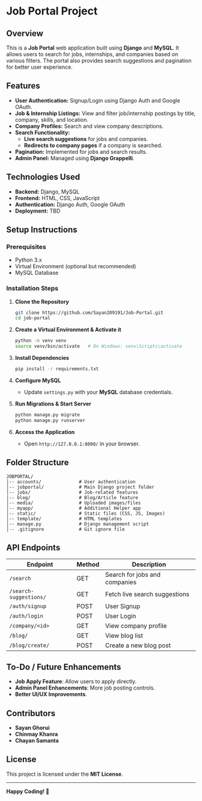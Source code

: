 # Job Portal Project

## Overview

This is a **Job Portal** web application built using **Django** and **MySQL**. It allows users to search for jobs, internships, and companies based on various filters. The portal also provides search suggestions and pagination for better user experience.

## Features

- **User Authentication:** Signup/Login using Django Auth and Google OAuth.
- **Job & Internship Listings:** View and filter job/internship postings by title, company, skills, and location.
- **Company Profiles:** Search and view company descriptions.
- **Search Functionality:**
  - **Live search suggestions** for jobs and companies.
  - **Redirects to company pages** if a company is searched.
- **Pagination:** Implemented for jobs and search results.
- **Admin Panel:** Managed using **Django Grappelli**.

## Technologies Used

- **Backend:** Django, MySQL
- **Frontend:** HTML, CSS, JavaScript
- **Authentication:** Django Auth, Google OAuth
- **Deployment:** TBD

## Setup Instructions

### Prerequisites

- Python 3.x
- Virtual Environment (optional but recommended)
- MySQL Database

### Installation Steps

1. **Clone the Repository**

   ```bash
   git clone https://github.com/Sayan209191/Job-Portal.git
   cd job-portal
   ```

2. **Create a Virtual Environment & Activate it**

   ```bash
   python -m venv venv
   source venv/bin/activate   # On Windows: venv\Scripts\activate
   ```

3. **Install Dependencies**

   ```bash
   pip install -r requirements.txt
   ```

4. **Configure MySQL**

   - Update `settings.py` with your **MySQL** database credentials.

5. **Run Migrations & Start Server**

   ```bash
   python manage.py migrate
   python manage.py runserver
   ```

6. **Access the Application**

   - Open `http://127.0.0.1:8000/` in your browser.

## Folder Structure

```
JOBPORTAL/
│-- accounts/              # User authentication
│-- jobportal/             # Main Django project folder
│-- jobs/                  # Job-related features
|-- blog/                  # Blog/Article feature
│-- media/                 # Uploaded images/files
│-- myapp/                 # Additional Helper app 
│-- static/                # Static files (CSS, JS, Images)
│-- template/              # HTML templates
│-- manage.py              # Django management script
│-- .gitignore             # Git ignore file
```

## API Endpoints

| Endpoint               | Method | Description                   |
| ---------------------- | ------ | ----------------------------- |
| `/search`              | GET    | Search for jobs and companies |
| `/search-suggestions/` | GET    | Fetch live search suggestions |
| `/auth/signup`         | POST   | User Signup                   |
| `/auth/login`          | POST   | User Login                    |
| `/company/<id>`        | GET    | View company profile          |
|`/blog/`                |  GET   |    View blog list             |
|`/blog/create/`         | POST   |  Create a new blog post       |

## To-Do / Future Enhancements

- **Job Apply Feature**: Allow users to apply directly.
- **Admin Panel Enhancements**: More job posting controls.
- **Better UI/UX Improvements**.

## Contributors

- **Sayan Ghorui** 
- **Chinmay Khanra** 
- **Chayan Samanta** 

## License

This project is licensed under the **MIT License**.

---

**Happy Coding! 🚀**

